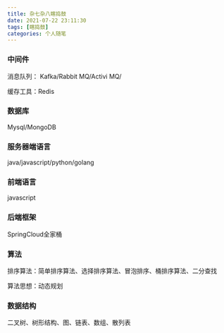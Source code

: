```yaml
---
title: 杂七杂八瞎捣鼓
date: 2021-07-22 23:11:30
tags: [瞎捣鼓]
categories: 个人随笔
---
```


### 中间件

消息队列： Kafka/Rabbit MQ/Activi MQ/

缓存工具：Redis

### 数据库

Mysql/MongoDB

### 服务器端语言
java/javascript/python/golang

### 前端语言
javascript

### 后端框架
SpringCloud全家桶

### 算法
排序算法：简单排序算法、选择排序算法、冒泡排序、桶排序算法、二分查找

算法思想：动态规划

### 数据结构
二叉树、树形结构、图、链表、数组、散列表
